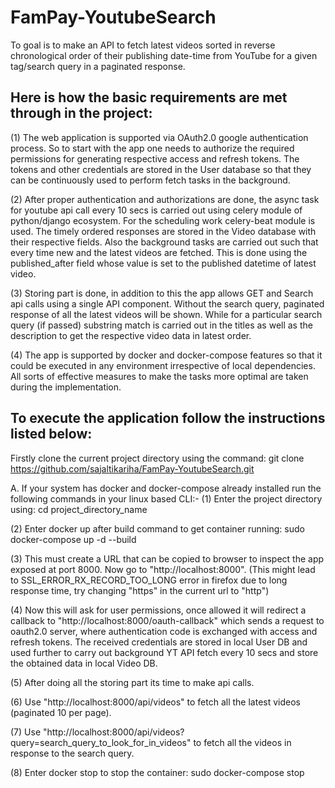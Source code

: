 # FamPay-YoutubeSearch

To goal is to make an API to fetch latest videos sorted in reverse chronological order of their publishing date-time from YouTube for a given tag/search query in a paginated response. 

## Here is how the basic requirements are met through in the project:

(1) The web application is supported via OAuth2.0 google authentication process. So to start with the app one needs to authorize the required permissions for generating respective access and refresh tokens. The tokens and other credentials are stored in the User database so that they can be continuously used to perform fetch tasks in the background.

(2) After proper authentication and authorizations are done, the async task for youtube api call every 10 secs is carried out using celery module of python/django ecosystem. For the scheduling work celery-beat module is used. The timely ordered responses are stored in the Video database with their respective fields. Also the background tasks are carried out such that every time new and the latest videos are fetched. This is done using the published_after field whose value is set to the published datetime of latest video.

(3) Storing part is done, in addition to this the app allows GET and Search api calls using a single API component. Without the search query, paginated response of all the latest videos will be shown. While for a particular search query (if passed) substring match is carried out in the titles as well as the description to get the respective video data in latest order.

(4) The app is supported by docker and docker-compose features so that it could be executed in any environment irrespective of local dependencies. All sorts of effective measures to make the tasks more optimal are taken during the implementation.

## To execute the application follow the instructions listed below:

Firstly clone the current project directory using the command: git clone https://github.com/sajaltikariha/FamPay-YoutubeSearch.git

A. If your system has docker and docker-compose already installed run the following commands in your linux based CLI:- 
(1) Enter the project directory using: cd project_directory_name 

(2) Enter docker up after build command to get container running: sudo docker-compose up -d --build 

(3) This must create a URL that can be copied to browser to inspect the app exposed at port 8000. Now go to "http://localhost:8000". 
(This might lead to SSL_ERROR_RX_RECORD_TOO_LONG error in firefox due to long response time, try changing "https" in the current url to "http")

(4) Now this will ask for user permissions, once allowed it will redirect a callback to "http://localhost:8000/oauth-callback" which sends a request to oauth2.0 server, where authentication code is exchanged with access and refresh tokens. The received credentials are stored in local User DB and used further to carry out background YT API fetch every 10 secs and store the obtained data in local Video DB. 

(5) After doing all the storing part its time to make api calls.

(6) Use "http://localhost:8000/api/videos" to fetch all the latest videos (paginated 10 per page).

(7) Use "http://localhost:8000/api/videos?query=search_query_to_look_for_in_videos" to fetch all the videos in response to the search query.

(8) Enter docker stop to stop the container: sudo docker-compose stop 
